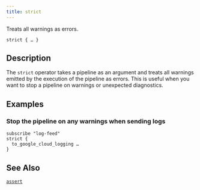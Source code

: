 ```yaml
---
title: strict
---
```


Treats all warnings as errors.

```tql
strict { … }
```

## Description

The `strict` operator takes a pipeline as an argument and treats all warnings
emitted by the execution of the pipeline as errors. This is useful when you want
to stop a pipeline on warnings or unexpected diagnostics.

## Examples

### Stop the pipeline on any warnings when sending logs

```tql
subscribe "log-feed"
strict {
  to_google_cloud_logging …
}
```

## See Also
[`assert`](/reference/operators/assert)
